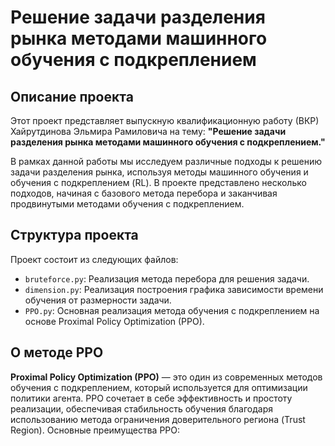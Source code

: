 # Решение задачи разделения рынка методами машинного обучения с подкреплением

## Описание проекта

Этот проект представляет выпускную квалификационную работу (ВКР) Хайрутдинова Эльмира Рамиловича на тему: **"Решение задачи разделения рынка методами машинного обучения с подкреплением."**

В рамках данной работы мы исследуем различные подходы к решению задачи разделения рынка, используя методы машинного обучения и обучения с подкреплением (RL). В проекте представлено несколько подходов, начиная с базового метода перебора и заканчивая продвинутыми методами обучения с подкреплением.

## Структура проекта

Проект состоит из следующих файлов:

- `bruteforce.py`: Реализация метода перебора для решения задачи.
- `dimension.py`: Реализация построения графика зависимости времени обучения от размерности задачи.
- `PPO.py`: Основная реализация метода обучения с подкреплением на основе Proximal Policy Optimization (PPO).

## О методе PPO

**Proximal Policy Optimization (PPO)** — это один из современных методов обучения с подкреплением, который используется для оптимизации политики агента. PPO сочетает в себе эффективность и простоту реализации, обеспечивая стабильность обучения благодаря использованию метода ограничения доверительного региона (Trust Region). Основные преимущества PPO:
